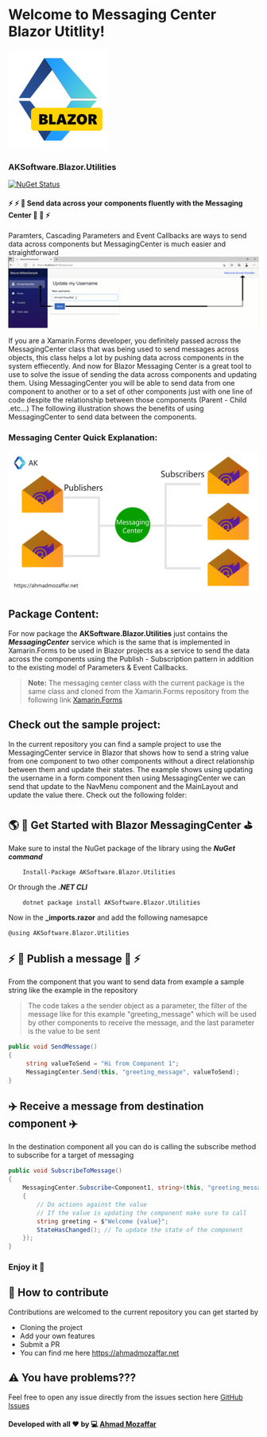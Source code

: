 # Welcome to Messaging Center Blazor Utitlity!


<img src="https://github.com/aksoftware98/blazor-utilities/blob/main/Assets/Blazor%20Utitlies.png?raw=true" alt="drawing" width="200"/>

### AKSoftware.Blazor.Utilities 
[![NuGet Status](https://img.shields.io/nuget/dt/AKSoftware.Blazor.Utilities?color=nuget&label=Nuget&style=plastic)](http://nugetstatus.com/packages/AKSoftware.Blazor.Utilities)

#### :zap: :zap: :rocket: Send data across your components fluently with the Messaging Center :rocket: :rocket: :zap:
Paramters, Cascading Parameters and Event Callbacks are ways to send data across components but MessagingCenter is much easier and straightforward
![MessagingCenter](https://github.com/aksoftware98/blazor-utilities/blob/main/Assets/MessagingCenter%20Sample.gif?raw=true)


If you are a Xamarin.Forms developer, you definitely passed across the MessagingCenter class that was being used to send messages across objects, this class helps a lot by pushing data across components in the system effiecently. 
And now for Blazor Messaging Center is a great tool to use to solve the issue of sending the data across components and updating them.
Using MessagingCenter you will be able to send data from one component to another or to a set of other components just with one line of code despite the relationship between those components (Parent - Child .etc...)
The following illustration shows the benefits of using MessagingCenter to send data between the components.

### Messaging Center Quick Explanation:  
![enter image description here](https://github.com/aksoftware98/blazor-utilities/blob/main/Assets/MessagingCenter.png?raw=true)
## Package Content:  
For now package the **AKSoftware.Blazor.Utilities** just contains the ***MessagingCenter*** service which is the same that is implemented in Xamarin.Forms to be used in Blazor projects as a service to send the data across the components using the Publish - Subscription pattern in addition to the existing model of Parameters & Event Callbacks.

> **Note:** The messaging center class with the current package is the same class and cloned from the Xamarin.Forms repository from the following link [Xamarin.Forms](Xamarin.Forms%20Repository)

## Check out the sample project:
In the current repository you can find a sample project to use the MessagingCenter service in Blazor that shows how to send a string value from one component to two other components without a direct relationship between them and update their states. 
The example shows using updating the username in a form component then using MessagingCenter we can send that update to the NavMenu component and the MainLayout and update the value there. 
Check out the following folder: 

## :earth_americas: :construction_worker: Get Started with Blazor MessagingCenter :golf:
Make sure to instal the NuGet package of the library using the ***NuGet command*** 
``` 
	Install-Package AKSoftware.Blazor.Utilities
```

Or through the ***.NET CLI***
```
	dotnet package install AKSoftware.Blazor.Utilities
```

Now in the **_imports.razor** and add the following namesapce
``` Razor
@using AKSoftware.Blazor.Utilities
```

## :zap:  🚀 Publish a message  🚀 :zap:
From the component that you want to send data from example a sample string like the example in the repository 

> The code takes a the sender object as a parameter, the filter of the message like for this example "greeting_message" which will be used by other components to receive the message, and the last parameter is the value to be sent

``` C#
public void SendMessage()
{
     string valueToSend = "Hi from Component 1";
     MessagingCenter.Send(this, "greeting_message", valueToSend);
}
```

## :airplane: Receive a message from destination component :airplane:

In the destination component all you can do is calling the subscribe method to subscribe for a target of messaging 

``` C#
public void SubscribeToMessage()
{
	MessagingCenter.Subscribe<Component1, string>(this, "greeting_message", (sender, value) => 
	{
		// Do actions against the value 
		// If the value is updating the component make sure to call 
		string greeting = $"Welcome {value}";
		StateHasChanged(); // To update the state of the component 
	});
}
```

### Enjoy it :roller_coaster:

## :construction: How to contribute
Contributions are welcomed to the current repository you can get started by 

 - Cloning the project
 - Add your own features 
 - Submit a PR 
 - You can find me here https://ahmadmozaffar.net

## :warning: You have problems???
Feel free to open any issue directly from the issues section here [GitHub Issues](https://github.com/aksoftware98/blazor-utilities/issues)


#### Developed with all :heart: by :computer: [Ahmad Mozaffar](https://ahmadmozaffar.net)
